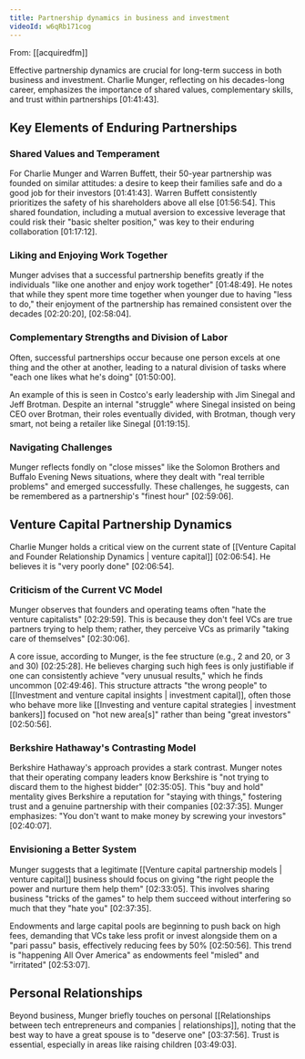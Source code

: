 ```yaml
---
title: Partnership dynamics in business and investment
videoId: w6qRb171cog
---
```


From: [[acquiredfm]] <br/> 

Effective partnership dynamics are crucial for long-term success in both business and investment. Charlie Munger, reflecting on his decades-long career, emphasizes the importance of shared values, complementary skills, and trust within partnerships <a class="yt-timestamp" data-t="01:41:43">[01:41:43]</a>.

## Key Elements of Enduring Partnerships

### Shared Values and Temperament
For Charlie Munger and Warren Buffett, their 50-year partnership was founded on similar attitudes: a desire to keep their families safe and do a good job for their investors <a class="yt-timestamp" data-t="01:41:43">[01:41:43]</a>. Warren Buffett consistently prioritizes the safety of his shareholders above all else <a class="yt-timestamp" data-t="01:56:54">[01:56:54]</a>. This shared foundation, including a mutual aversion to excessive leverage that could risk their "basic shelter position," was key to their enduring collaboration <a class="yt-timestamp" data-t="01:17:12">[01:17:12]</a>.

### Liking and Enjoying Work Together
Munger advises that a successful partnership benefits greatly if the individuals "like one another and enjoy work together" <a class="yt-timestamp" data-t="01:48:49">[01:48:49]</a>. He notes that while they spent more time together when younger due to having "less to do," their enjoyment of the partnership has remained consistent over the decades <a class="yt-timestamp" data-t="02:20:20">[02:20:20]</a>, <a class="yt-timestamp" data-t="02:58:04">[02:58:04]</a>.

### Complementary Strengths and Division of Labor
Often, successful partnerships occur because one person excels at one thing and the other at another, leading to a natural division of tasks where "each one likes what he's doing" <a class="yt-timestamp" data-t="01:50:00">[01:50:00]</a>.

An example of this is seen in Costco's early leadership with Jim Sinegal and Jeff Brotman. Despite an internal "struggle" where Sinegal insisted on being CEO over Brotman, their roles eventually divided, with Brotman, though very smart, not being a retailer like Sinegal <a class="yt-timestamp" data-t="01:19:15">[01:19:15]</a>.

### Navigating Challenges
Munger reflects fondly on "close misses" like the Solomon Brothers and Buffalo Evening News situations, where they dealt with "real terrible problems" and emerged successfully. These challenges, he suggests, can be remembered as a partnership's "finest hour" <a class="yt-timestamp" data-t="02:59:06">[02:59:06]</a>.

## Venture Capital Partnership Dynamics

Charlie Munger holds a critical view on the current state of [[Venture Capital and Founder Relationship Dynamics | venture capital]] <a class="yt-timestamp" data-t="02:06:54">[02:06:54]</a>. He believes it is "very poorly done" <a class="yt-timestamp" data-t="02:06:54">[02:06:54]</a>.

### Criticism of the Current VC Model
Munger observes that founders and operating teams often "hate the venture capitalists" <a class="yt-timestamp" data-t="02:29:59">[02:29:59]</a>. This is because they don't feel VCs are true partners trying to help them; rather, they perceive VCs as primarily "taking care of themselves" <a class="yt-timestamp" data-t="02:30:06">[02:30:06]</a>.

A core issue, according to Munger, is the fee structure (e.g., 2 and 20, or 3 and 30) <a class="yt-timestamp" data-t="02:25:28">[02:25:28]</a>. He believes charging such high fees is only justifiable if one can consistently achieve "very unusual results," which he finds uncommon <a class="yt-timestamp" data-t="02:49:46">[02:49:46]</a>. This structure attracts "the wrong people" to [[Investment and venture capital insights | investment capital]], often those who behave more like [[Investing and venture capital strategies | investment bankers]] focused on "hot new area[s]" rather than being "great investors" <a class="yt-timestamp" data-t="02:50:56">[02:50:56]</a>.

### Berkshire Hathaway's Contrasting Model
Berkshire Hathaway's approach provides a stark contrast. Munger notes that their operating company leaders know Berkshire is "not trying to discard them to the highest bidder" <a class="yt-timestamp" data-t="02:35:05">[02:35:05]</a>. This "buy and hold" mentality gives Berkshire a reputation for "staying with things," fostering trust and a genuine partnership with their companies <a class="yt-timestamp" data-t="02:37:35">[02:37:35]</a>. Munger emphasizes: "You don't want to make money by screwing your investors" <a class="yt-timestamp" data-t="02:40:07">[02:40:07]</a>.

### Envisioning a Better System
Munger suggests that a legitimate [[Venture capital partnership models | venture capital]] business should focus on giving "the right people the power and nurture them help them" <a class="yt-timestamp" data-t="02:33:05">[02:33:05]</a>. This involves sharing business "tricks of the games" to help them succeed without interfering so much that they "hate you" <a class="yt-timestamp" data-t="02:37:35">[02:37:35]</a>.

Endowments and large capital pools are beginning to push back on high fees, demanding that VCs take less profit or invest alongside them on a "pari passu" basis, effectively reducing fees by 50% <a class="yt-timestamp" data-t="02:50:56">[02:50:56]</a>. This trend is "happening All Over America" as endowments feel "misled" and "irritated" <a class="yt-timestamp" data-t="02:53:07">[02:53:07]</a>.

## Personal Relationships

Beyond business, Munger briefly touches on personal [[Relationships between tech entrepreneurs and companies | relationships]], noting that the best way to have a great spouse is to "deserve one" <a class="yt-timestamp" data-t="03:37:56">[03:37:56]</a>. Trust is essential, especially in areas like raising children <a class="yt-timestamp" data-t="03:49:03">[03:49:03]</a>.